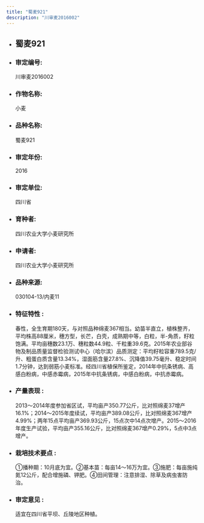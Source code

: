 ```yaml
---
title: "蜀麦921"
description: "川审麦2016002"
---
```

* ## 蜀麦921
* ###  审定编号:  
   川审麦2016002

*  ### 作物名称:  
   小麦

*   ###  品种名称: 
    蜀麦921

*   ### 审定年份: 
    2016

*   ### 审定单位:  
    四川省

*   ### 育种者:  
    四川农业大学小麦研究所

*   ### 申请者:  
    四川农业大学小麦研究所

*   ### 品种来源:  
    030104-13/内麦11

*   ### 特征特性 : 
    春性，全生育期180天，与对照品种绵麦367相当。幼苗半直立，植株整齐，平均株高88厘米，穗方型，长芒，白壳，成熟期中等，白粒，半-角质，籽粒饱满。平均亩穗数23.1万、穗粒数44.9粒、千粒重39.6克。2015年农业部谷物及制品质量监督检验测试中心（哈尔滨）品质测定：平均籽粒容重789.5克/升、粗蛋白质含量13.34%，湿面筋含量27.8%、沉降值39.75毫升、稳定时间1.7分钟，达到弱筋小麦标准。经四川省植保所鉴定，2014年中抗条锈病、高感白粉病，中感赤霉病，2015年中抗条锈病，中感白粉病，中抗赤霉病。

*   ### 产量表现 : 
    2013～2014年度参加省区试，平均亩产350.77公斤，比对照绵麦37增产16.1%；2014～2015年度续试，平均亩产389.08公斤，比对照绵麦367增产4.99%；两年15点平均亩产369.93公斤，15点次中14点次增产。2015～2016年度生产试验，平均亩产355.16公斤，比对照绵麦367增产0.29%，5点中3点增产。

*   ### 栽培技术要点 : 
    ①播种期：10月底为宜。②基本苗：每亩14～16万为宜。③施肥：每亩施纯氮12公斤，配合增施磷、钾肥。④田间管理：注意排湿、除草及病虫害防治。

*   ### 审定意见 : 
    适宜在四川省平坝、丘陵地区种植。
